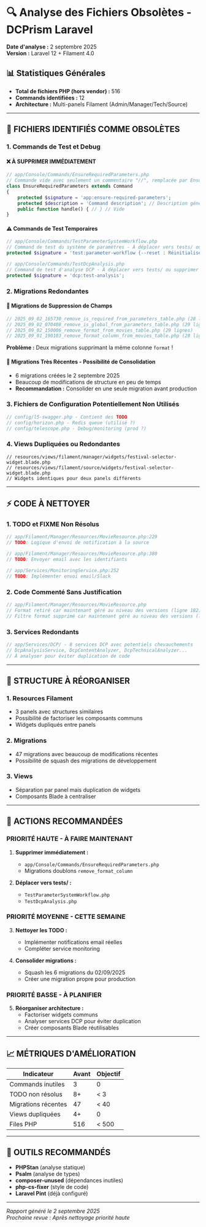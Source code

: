 # 🔍 Analyse des Fichiers Obsolètes - DCPrism Laravel

**Date d'analyse :** 2 septembre 2025  
**Version :** Laravel 12 + Filament 4.0  

## 📊 Statistiques Générales

- **Total de fichiers PHP (hors vendor) :** 516
- **Commands identifiées :** 12
- **Architecture :** Multi-panels Filament (Admin/Manager/Tech/Source)

---

## 🚩 **FICHIERS IDENTIFIÉS COMME OBSOLÈTES**

### 1. **Commands de Test et Debug**

#### ❌ **À SUPPRIMER IMMÉDIATEMENT**
```php
// app/Console/Commands/EnsureRequiredParameters.php
// Commande vide avec seulement un commentaire "//", remplacée par EnsureRequiredParametersNew.php
class EnsureRequiredParameters extends Command
{
    protected $signature = 'app:ensure-required-parameters';
    protected $description = 'Command description'; // Description générique
    public function handle() { // } // Vide
}
```

#### ⚠️ **Commands de Test Temporaires**
```php
// app/Console/Commands/TestParameterSystemWorkflow.php
// Command de test du système de paramètres - À déplacer vers tests/ ou supprimer
protected $signature = 'test:parameter-workflow {--reset : Réinitialiser les données de test}';

// app/Console/Commands/TestDcpAnalysis.php  
// Command de test d'analyse DCP - À déplacer vers tests/ ou supprimer
protected $signature = 'dcp:test-analysis';
```

### 2. **Migrations Redondantes**

#### 🔄 **Migrations de Suppression de Champs**
```php
// 2025_09_02_165730_remove_is_required_from_parameters_table.php (28 lignes)
// 2025_09_02_070408_remove_is_global_from_parameters_table.php (29 lignes)  
// 2025_09_02_150006_remove_format_from_movies_table.php (29 lignes)
// 2025_09_01_190103_remove_format_column_from_movies_table.php (28 lignes)
```
**Problème :** Deux migrations supprimant la même colonne `format` !

#### 📅 **Migrations Très Récentes - Possibilité de Consolidation**
- 6 migrations créées le 2 septembre 2025
- Beaucoup de modifications de structure en peu de temps
- **Recommandation :** Consolider en une seule migration avant production

### 3. **Fichiers de Configuration Potentiellement Non Utilisés**

```php
// config/l5-swagger.php - Contient des TODO
// config/horizon.php - Redis queue (utilisé ?)
// config/telescope.php - Debug/monitoring (prod ?)
```

### 4. **Views Dupliquées ou Redondantes**

```blade
// resources/views/filament/manager/widgets/festival-selector-widget.blade.php
// resources/views/filament/source/widgets/festival-selector-widget.blade.php
// Widgets identiques pour deux panels différents
```

---

## ⚡ **CODE À NETTOYER**

### 1. **TODO et FIXME Non Résolus**

```php
// app/Filament/Manager/Resources/MovieResource.php:229
// TODO: Logique d'envoi de notification à la source

// app/Filament/Manager/Resources/MovieResource.php:380  
// TODO: Envoyer email avec les identifiants

// app/Services/MonitoringService.php:252
// TODO: Implémenter envoi email/Slack
```

### 2. **Code Commenté Sans Justification**

```php
// app/Filament/Manager/Resources/MovieResource.php
// Format retiré car maintenant géré au niveau des versions (ligne 182)
// Filtre format supprimé car maintenant géré au niveau des versions (ligne 220)
```

### 3. **Services Redondants**

```php
// app/Services/DCP/ - 8 services DCP avec potentiels chevauchements
// DcpAnalysisService, DcpContentAnalyzer, DcpTechnicalAnalyzer...
// À analyser pour éviter duplication de code
```

---

## 📂 **STRUCTURE À RÉORGANISER**

### 1. **Resources Filament**
- 3 panels avec structures similaires
- Possibilité de factoriser les composants communs
- Widgets dupliqués entre panels

### 2. **Migrations**
- 47 migrations avec beaucoup de modifications récentes
- Possibilité de squash des migrations de développement

### 3. **Views**
- Séparation par panel mais duplication de widgets
- Composants Blade à centraliser

---

## 🎯 **ACTIONS RECOMMANDÉES**

### **PRIORITÉ HAUTE - À FAIRE MAINTENANT**

1. **Supprimer immédiatement :**
   - `app/Console/Commands/EnsureRequiredParameters.php`
   - Migrations doublons `remove_format_column` 

2. **Déplacer vers tests/ :**
   - `TestParameterSystemWorkflow.php`
   - `TestDcpAnalysis.php`

### **PRIORITÉ MOYENNE - CETTE SEMAINE**

3. **Nettoyer les TODO :**
   - Implémenter notifications email réelles
   - Compléter service monitoring

4. **Consolider migrations :**
   - Squash les 6 migrations du 02/09/2025
   - Créer une migration propre pour production

### **PRIORITÉ BASSE - À PLANIFIER**

5. **Réorganiser architecture :**
   - Factoriser widgets communs
   - Analyser services DCP pour éviter duplication
   - Créer composants Blade réutilisables

---

## 📈 **MÉTRIQUES D'AMÉLIORATION**

| Indicateur | Avant | Objectif |
|------------|-------|----------|
| Commands inutiles | 3 | 0 |
| TODO non résolus | 8+ | < 3 |
| Migrations récentes | 47 | < 40 |
| Views dupliquées | 4+ | 0 |
| Files PHP | 516 | < 500 |

---

## 🔧 **OUTILS RECOMMANDÉS**

- **PHPStan** (analyse statique)
- **Psalm** (analyse de types)  
- **composer-unused** (dépendances inutiles)
- **php-cs-fixer** (style de code)
- **Laravel Pint** (déjà configuré)

---

*Rapport généré le 2 septembre 2025*  
*Prochaine revue : Après nettoyage priorité haute*
